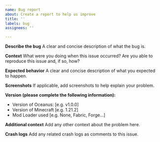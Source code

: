 ```yaml
---
name: Bug report
about: Create a report to help us improve
title: ''
labels: bug
assignees: ''

---
```


**Describe the bug**
A clear and concise description of what the bug is.

**Context**
What were you doing when this issue occurred? Are you able to reproduce this issue and, if so, how? 

**Expected behavior**
A clear and concise description of what you expected to happen.

**Screenshots**
If applicable, add screenshots to help explain your problem.

**Version (please complete the following information):**
 - Version of Oceanus: [e.g. v1.0.0]
 - Version of Minecraft [e.g. 1.21.2]
 - Mod Loader used [e.g. None, Fabric, Forge...]

**Additional context**
Add any other context about the problem here.

**Crash logs**
Add any related crash logs as comments to this issue.
